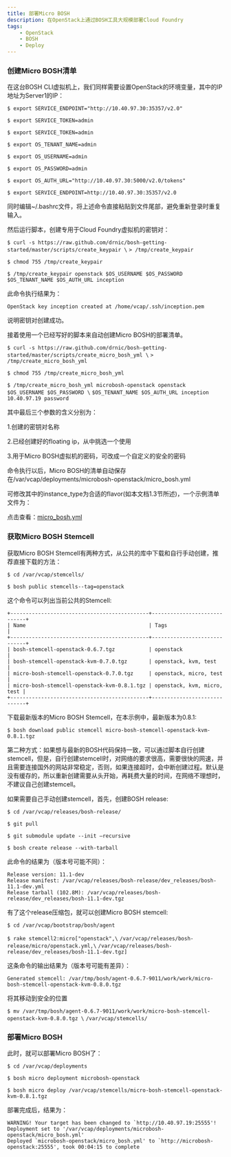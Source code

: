 ```yaml
---
title: 部署Micro BOSH
description: 在OpenStack上通过BOSH工具大规模部署Cloud Foundry
tags:
    - OpenStack
    - BOSH
    - Deploy
---
```


### 创建Micro BOSH清单

在这台BOSH CLI虚拟机上，我们同样需要设置OpenStack的环境变量，其中的IP地址为Server1的IP：

`$ export SERVICE_ENDPOINT="http://10.40.97.30:35357/v2.0"`

`$ export SERVICE_TOKEN=admin`

`$ export SERVICE_TOKEN=admin`

`$ export OS_TENANT_NAME=admin`

`$ export OS_USERNAME=admin`

`$ export OS_PASSWORD=admin`

`$ export OS_AUTH_URL="http://10.40.97.30:5000/v2.0/tokens"`

`$ export SERVICE_ENDPOINT=http://10.40.97.30:35357/v2.0`

同时编辑~/.bashrc文件，将上述命令直接粘贴到文件尾部，避免重新登录时重复输入。

然后运行脚本，创建专用于Cloud Foundry虚拟机的密钥对：

`$ curl -s https://raw.github.com/drnic/bosh-getting-started/master/scripts/create_keypair \`
`> /tmp/create_keypair`

`$ chmod 755 /tmp/create_keypair`

`$ /tmp/create_keypair openstack $OS_USERNAME $OS_PASSWORD $OS_TENANT_NAME $OS_AUTH_URL inception`

此命令执行结果为：

	OpenStack key inception created at /home/vcap/.ssh/inception.pem

说明密钥对创建成功。

接着使用一个已经写好的脚本来自动创建Micro BOSH的部署清单。

`$ curl -s https://raw.github.com/drnic/bosh-getting-started/master/scripts/create_micro_bosh_yml \`
`> /tmp/create_micro_bosh_yml`

`$ chmod 755 /tmp/create_micro_bosh_yml`

`$ /tmp/create_micro_bosh_yml microbosh-openstack openstack $OS_USERNAME $OS_PASSWORD \`
`$OS_TENANT_NAME $OS_AUTH_URL inception 10.40.97.19 password`

其中最后三个参数的含义分别为：

1.创建的密钥对名称

2.已经创建好的floating ip，从中挑选一个使用

3.用于Micro BOSH虚拟机的密码，可改成一个自定义的安全的密码

命令执行以后，Micro BOSH的清单自动保存在/var/vcap/deployments/microbosh-openstack/micro_bosh.yml

可修改其中的instance_type为合适的flavor(如本文档1.3节所述)，一个示例清单文件为：

点击查看：[micro_bosh.yml](https://github.com/vmware-china-se/bosh_doc/blob/master/OpenStack/micro_bosh.yml)

### 获取Micro BOSH Stemcell

获取Micro BOSH Stemcell有两种方式，从公共的库中下载和自行手动创建，推荐直接下载的方法：

`$ cd /var/vcap/stemcells/`

`$ bosh public stemcells--tag=openstack`

这个命令可以列出当前公共的Stemcell:

	+---------------------------------------------+-----------------------------+
	| Name                                        | Tags                        |
	+---------------------------------------------+-----------------------------+
	| bosh-stemcell-openstack-0.6.7.tgz           | openstack                   |
	| bosh-stemcell-openstack-kvm-0.7.0.tgz       | openstack, kvm, test        |
	| micro-bosh-stemcell-openstack-0.7.0.tgz     | openstack, micro, test      |
	| micro-bosh-stemcell-openstack-kvm-0.8.1.tgz | openstack, kvm, micro, test |
	+---------------------------------------------+-----------------------------+

下载最新版本的Micro BOSH Stemcell，在本示例中，最新版本为0.8.1:

`$ bosh download public stemcell micro-bosh-stemcell-openstack-kvm-0.8.1.tgz`

第二种方式：如果想与最新的BOSH代码保持一致，可以通过脚本自行创建stemcell，但是，自行创建stemcell时，对网络的要求很高，需要很快的网速，并且需要连接国外的网站非常稳定，否则，如果连接超时，会中断创建过程。默认是没有缓存的，所以重新创建需要从头开始，再耗费大量的时间，在网络不理想时，不建议自己创建stemcell。

如果需要自己手动创建stemcell，首先，创建BOSH release:

`$ cd /var/vcap/releases/bosh-release/`

`$ git pull`

`$ git submodule update --init –recursive`

`$ bosh create release --with-tarball`

此命令的结果为（版本号可能不同）：

	Release version: 11.1-dev
	Release manifest: /var/vcap/releases/bosh-release/dev_releases/bosh-11.1-dev.yml
	Release tarball (102.8M): /var/vcap/releases/bosh-release/dev_releases/bosh-11.1-dev.tgz

有了这个release压缩包，就可以创建Micro BOSH stemcell:

`$ cd /var/vcap/bootstrap/bosh/agent`

`$ rake stemcell2:micro["openstack",\`
`/var/vcap/releases/bosh-release/micro/openstack.yml,\`
`/var/vcap/releases/bosh-release/dev_releases/bosh-11.1-dev.tgz]`

这条命令的输出结果为（版本号可能有差异）：

	Generated stemcell: /var/tmp/bosh/agent-0.6.7-9011/work/work/micro-bosh-stemcell-openstack-kvm-0.8.0.tgz

将其移动到安全的位置

`$ mv /var/tmp/bosh/agent-0.6.7-9011/work/work/micro-bosh-stemcell-openstack-kvm-0.8.0.tgz \`
`/var/vcap/stemcells/`

### 部署Micro BOSH

此时，就可以部署Micro BOSH了：

`$ cd /var/vcap/deployments`

`$ bosh micro deployment microbosh-openstack`

`$ bosh micro deploy /var/vcap/stemcells/micro-bosh-stemcell-openstack-kvm-0.8.1.tgz`

部署完成后，结果为：

	WARNING! Your target has been changed to `http://10.40.97.19:25555'!
	Deployment set to '/var/vcap/deployments/microbosh-openstack/micro_bosh.yml'
	Deployed `microbosh-openstack/micro_bosh.yml' to `http://microbosh-openstack:25555', took 00:04:15 to complete



